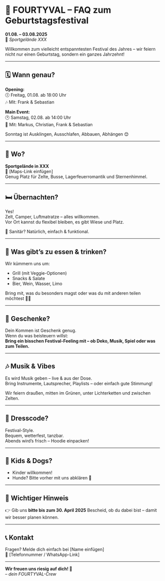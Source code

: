 # 🎪 FOURTYVAL – FAQ zum Geburtstagsfestival

**01.08. – 03.08.2025**  
📍 *Sportgelände XXX*

Willkommen zum vielleicht entspanntesten Festival des Jahres – wir feiern nicht nur einen Geburtstag, sondern ein ganzes Jahrzehnt!

---

## 🗓️ Wann genau?

**Opening:**  
🕕 Freitag, 01.08. ab 18:00 Uhr  
🎶 Mit: Frank & Sebastian

**Main Event:**  
🕑 Samstag, 02.08. ab 14:00 Uhr  
🎵 Mit: Markus, Christian, Frank & Sebastian

Sonntag ist Ausklingen, Ausschlafen, Abbauen, Abhängen 😊

---

## 📍 Wo?

**Sportgelände in XXX**  
📌 [Maps-Link einfügen]  
Genug Platz für Zelte, Busse, Lagerfeuerromantik und Sternenhimmel.

---

## 🛏️ Übernachten?

Yes!  
Zelt, Camper, Luftmatratze – alles willkommen.  
Vor Ort kannst du flexibel bleiben, es gibt Wiese und Platz.

🧼 Sanitär? Natürlich, einfach & funktional.

---

## 🍔 Was gibt’s zu essen & trinken?

Wir kümmern uns um:
- Grill (mit Veggie-Optionen)
- Snacks & Salate
- Bier, Wein, Wasser, Limo

Bring mit, was du besonders magst oder was du mit anderen teilen möchtest 🍰🍹

---

## 🎁 Geschenke?

Dein Kommen ist Geschenk genug.  
Wenn du was beisteuern willst:  
**Bring ein bisschen Festival-Feeling mit – ob Deko, Musik, Spiel oder was zum Teilen.**

---

## 🎶 Musik & Vibes

Es wird Musik geben – live & aus der Dose.  
Bring Instrumente, Lautsprecher, Playlists – oder einfach gute Stimmung!

Wir feiern draußen, mitten im Grünen, unter Lichterketten und zwischen Zelten.

---

## 👕 Dresscode?

Festival-Style.  
Bequem, wetterfest, tanzbar.  
Abends wird’s frisch – Hoodie einpacken!

---

## 🧒 Kids & Dogs?

- Kinder willkommen!
- Hunde? Bitte vorher mit uns abklären 🐶

---

## 📢 Wichtiger Hinweis

👉 Gib uns **bitte bis zum 30. April 2025** Bescheid, ob du dabei bist – damit wir besser planen können.

---

## 📞 Kontakt

Fragen? Melde dich einfach bei [Name einfügen]  
📱 [Telefonnummer / WhatsApp-Link]

---

**Wir freuen uns riesig auf dich! 💛**  
*– dein FOURTYVAL-Crew*
